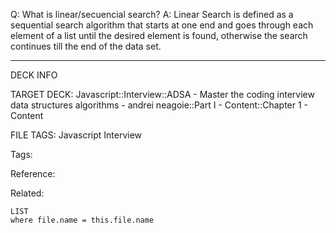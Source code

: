 Q: What is linear/secuencial search?
A: Linear Search is defined as a sequential search algorithm that starts at one end and goes through each element of a list until the desired element is found, otherwise the search continues till the end of the data set.
<!--ID: 1690026322088-->

---

DECK INFO

TARGET DECK: Javascript::Interview::ADSA - Master the coding interview data structures algorithms - andrei neagoie::Part I - Content::Chapter 1 - Content

FILE TAGS: Javascript Interview

Tags:

Reference:

Related:

```dataview
LIST
where file.name = this.file.name
```
